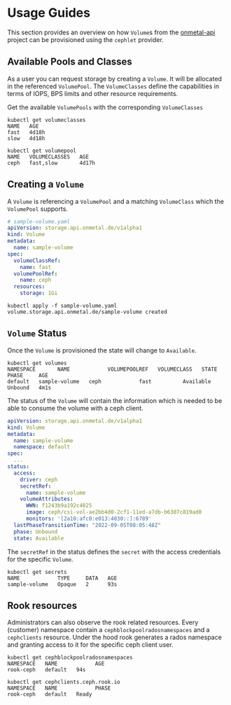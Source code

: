 # Usage Guides

This section provides an overview on how `Volume`s from the [onmetal-api](https://github.com/onmetal/onmetal-api) project can be provisioned using the `cephlet` provider.

## Available Pools and Classes
As a user you can request storage by creating a `Volume`. It will be allocated in the referenced `VolumePool`. 
The `VolumeClasses` define the capabilities in terms of IOPS, BPS limits and other resource requirements. 

Get the available `VolumePools` with the corresponding `VolumeClasses`
```shell
kubectl get volumeclasses 
NAME   AGE
fast   4d18h
slow   4d18h

kubectl get volumepool
NAME   VOLUMECLASSES   AGE
ceph   fast,slow       4d17h
```

## Creating a `Volume`
A `Volume` is referencing a `VolumePool` and a matching `VolumeClass` which the `VolumePool` supports.

```yaml
# sample-volume.yaml
apiVersion: storage.api.onmetal.de/v1alpha1
kind: Volume
metadata:
  name: sample-volume
spec:
  volumeClassRef:
    name: fast
  volumePoolRef:
    name: ceph
  resources:
    storage: 1Gi
```

```shell
kubectl apply -f sample-volume.yaml 
volume.storage.api.onmetal.de/sample-volume created
```

## `Volume` Status
Once the `Volume` is provisioned the state will change to `Available`.
```shell
kubectl get volumes
NAMESPACE       NAME            VOLUMEPOOLREF   VOLUMECLASS   STATE       PHASE     AGE
default   sample-volume   ceph            fast          Available   Unbound   4m1s
```

The status of the `Volume` will contain the information which is needed to be able to consume the volume with a ceph client.
```yaml
apiVersion: storage.api.onmetal.de/v1alpha1
kind: Volume
metadata:
  name: sample-volume
  namespace: default
spec:
  ...
status:
  access:
    driver: ceph
    secretRef:
      name: sample-volume
    volumeAttributes:
      WWN: f1243b9a192c4825
      image: ceph/csi-vol-ae2bb4d0-2cf1-11ed-a7db-b6307c819ad0
      monitors: '[2a10:afc0:e013:4030::]:6789'
  lastPhaseTransitionTime: "2022-09-05T08:05:48Z"
  phase: Unbound
  state: Available
```

The `secretRef` in the status defines the `secret` with the  access credentials for the specific `Volume`.
```shell
kubectl get secrets
NAME            TYPE     DATA   AGE
sample-volume   Opaque   2      93s
```

## Rook resources
Administrators can also observe the rook related resources. 
Every (customer) namespace contain a `cephblockpoolradosnamespaces` and a `cephclients` resource. Under the hood rook 
generates a rados namespace and granting access to it for the specific ceph client user.
```shell
kubectl get cephblockpoolradosnamespaces
NAMESPACE   NAME            AGE
rook-ceph   default   94s
```

```shell
kubectl get cephclients.ceph.rook.io 
NAMESPACE   NAME            PHASE
rook-ceph   default   Ready
```